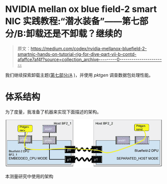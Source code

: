 # NVIDIA mellan ox blue field-2 smart NIC 实践教程:“潜水装备”——第七部分/B:卸载还是不卸载？继续的

> 原文：<https://medium.com/codex/nvidia-mellanox-bluefield-2-smartnic-hands-on-tutorial-rig-for-dive-part-vii-b-contd-afaffce7af4f?source=collection_archive---------0----------------------->

我们继续探索卸载主题([第七部分/A](/codex/nvidia-mellanox-bluefield-2-smartnic-hands-on-tutorial-rig-for-dive-part-vii-1417e2e625bf) )，并使用 *pktgen* 调查数据包处理性能。

# 体系结构

为了度量，我准备了机器来实现下面描述的架构。

![](img/0fc94f6d43818f5509cf73fcb3a30ec0.png)

本测量研究中使用的架构